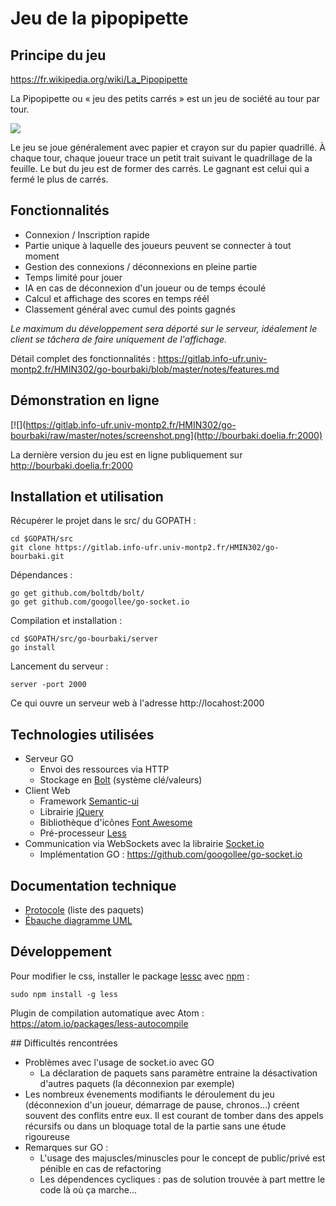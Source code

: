 # Jeu de la pipopipette

## Principe du jeu

https://fr.wikipedia.org/wiki/La_Pipopipette

La Pipopipette ou « jeu des petits carrés » est un jeu de société au tour par tour.

![](http://jeuxstrategieter.free.fr/jeu_pipopipette/ex1.jpg)

Le jeu se joue généralement avec papier et crayon sur du papier quadrillé. À chaque tour, chaque joueur trace un petit trait suivant le quadrillage de la feuille. Le but du jeu est de former des carrés. Le gagnant est celui qui a fermé le plus de carrés.

## Fonctionnalités

- Connexion / Inscription rapide
- Partie unique à laquelle des joueurs peuvent se connecter à tout moment
- Gestion des connexions / déconnexions en pleine partie
- Temps limité pour jouer
- IA en cas de déconnexion d'un joueur ou de temps écoulé
- Calcul et affichage des scores en temps réél
- Classement général avec cumul des points gagnés

*Le maximum du développement sera déporté sur le serveur, idéalement le client se tâchera de faire uniquement de l'affichage.*

Détail complet des fonctionnalités :  https://gitlab.info-ufr.univ-montp2.fr/HMIN302/go-bourbaki/blob/master/notes/features.md

## Démonstration en ligne

[![](https://gitlab.info-ufr.univ-montp2.fr/HMIN302/go-bourbaki/raw/master/notes/screenshot.png](http://bourbaki.doelia.fr:2000)

La dernière version du jeu est en ligne publiquement sur http://bourbaki.doelia.fr:2000

## Installation et utilisation

Récupérer le projet dans le src/ du GOPATH :
```
cd $GOPATH/src
git clone https://gitlab.info-ufr.univ-montp2.fr/HMIN302/go-bourbaki.git
```

Dépendances :
```
go get github.com/boltdb/bolt/
go get github.com/googollee/go-socket.io
```

Compilation et installation :
```
cd $GOPATH/src/go-bourbaki/server
go install
```

Lancement du serveur :
```
server -port 2000
```
Ce qui ouvre un serveur web à l'adresse http://locahost:2000

## Technologies utilisées

- Serveur GO
    - Envoi des ressources via HTTP
    - Stockage en [Bolt](https://github.com/boltdb/bolt) (système clé/valeurs)
- Client Web
    - Framework [Semantic-ui](http://semantic-ui.com/)
    - Librairie [jQuery](https://jquery.com/)
    - Bibliothèque d'icônes [Font Awesome](http://fortawesome.github.io/Font-Awesome/icons/)
    - Pré-processeur  [Less](http://lesscss.org/)
- Communication via WebSockets avec la librairie [Socket.io](http://socket.io/)
    - Implémentation GO : https://github.com/googollee/go-socket.io

## Documentation technique
- [Protocole](https://gitlab.info-ufr.univ-montp2.fr/HMIN302/go-bourbaki/blob/master/notes/protocol.md) (liste des paquets)
- [Ébauche diagramme UML](https://gitlab.info-ufr.univ-montp2.fr/HMIN302/go-bourbaki/raw/master/notes/UMLBourbaki.pdf)

## Développement

Pour modifier le css, installer le package [lessc](http://lesscss.org/) avec [npm](https://www.npmjs.com/) :
```
sudo npm install -g less
```
Plugin de compilation automatique avec Atom : https://atom.io/packages/less-autocompile

## Difficultés rencontrées
- Problèmes avec l'usage de socket.io avec GO
    - La déclaration de paquets sans paramètre entraine la désactivation d'autres paquets (la déconnexion par exemple)
- Les nombreux évenements modifiants le déroulement du jeu (déconnexion d'un joueur, démarrage de pause, chronos...) créent souvent des conflits entre eux. Il est courant de tomber dans des appels récursifs ou dans un bloquage total de la partie sans une étude rigoureuse
- Remarques sur GO :
  - L'usage des majuscles/minuscles pour le concept de public/privé est pénible en cas de refactoring
  - Les dépendences cycliques : pas de solution trouvée à part mettre le code là où ça marche...
